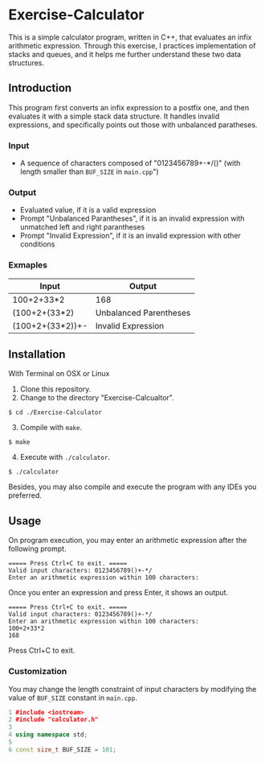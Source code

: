 # Exercise-Calculator

This is a simple calculator program, written in C++, that evaluates an infix arithmetic expression. Through this exercise, I practices implementation of stacks and queues, and it helps me further understand these two data structures.


## Introduction

This program first converts an infix expression to a postfix one, and then evaluates it with a simple stack data structure. It handles invalid expressions, and specifically points out those with unbalanced paratheses.

### Input
- A sequence of characters composed of "0123456789+-*/()" (with length smaller than `BUF_SIZE` in `main.cpp`")

### Output
- Evaluated value, if it is a valid expression
- Prompt "Unbalanced Parantheses", if it is an invalid expression with unmatched left and right parantheses
- Prompt "Invalid Expression", if it is an invalid expression with other conditions

### Exmaples
Input | Output
------------ | -------------
100+2+33*2 | 168
(100+2+(33*2) | Unbalanced Parentheses
(100+2+(33*2))+- | Invalid Expression

## Installation

With Terminal on OSX or Linux

1. Clone this repository.
2. Change to the directory "Exercise-Calcualtor".
```Shell
$ cd ./Exercise-Calculator
```
3. Compile with `make`.
```Shell
$ make
```
4. Execute with `./calculator`.
```Shell
$ ./calculator
```

Besides, you may also compile and execute the program with any IDEs you preferred.


## Usage

On program execution, you may enter an arithmetic expression after the following prompt.
```
===== Press Ctrl+C to exit. =====
Valid input characters: 0123456789()+-*/
Enter an arithmetic expression within 100 characters:
```

Once you enter an expression and press Enter, it shows an output.
```
===== Press Ctrl+C to exit. =====
Valid input characters: 0123456789()+-*/
Enter an arithmetic expression within 100 characters: 
100+2+33*2
168
```

Press Ctrl+C to exit.

### Customization

You may change the length constraint of input characters by modifying the value of `BUF_SIZE` constant in `main.cpp`.
```C++
1 #include <iostream>                                                                                                           
2 #include "calculator.h"                                                         
3                                                                                 
4 using namespace std;                                                            
5                                                                                 
6 const size_t BUF_SIZE = 101;     
``` 
